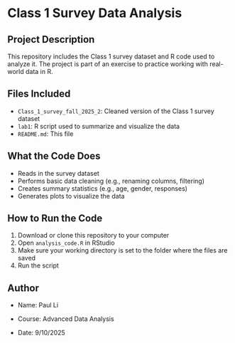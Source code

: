 # Class 1 Survey Data Analysis
## Project Description
This repository includes the Class 1 survey dataset and R code used to
analyze it. The project is part of an exercise to practice working with real-
world data in R.
## Files Included
- `Class_1_survey_fall_2025_2`: Cleaned version of the Class 1 survey dataset
- `lab1`: R script used to summarize and visualize the data
- `README.md`: This file
## What the Code Does
- Reads in the survey dataset
- Performs basic data cleaning (e.g., renaming columns, filtering)
- Creates summary statistics (e.g., age, gender, responses)
- Generates plots to visualize the data
## How to Run the Code
1. Download or clone this repository to your computer
2. Open `analysis_code.R` in RStudio
3. Make sure your working directory is set to the folder where the files are
saved
4. Run the script
## Author
- Name: Paul Li
- Course: Advanced Data Analysis 

- Date: 9/10/2025 
